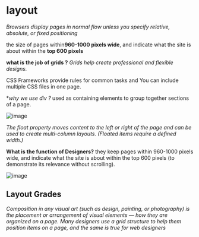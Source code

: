 # layout
 *Browsers display pages in normal flow unless you specify relative, absolute, or fixed positioning*
 
the size of pages within**960-1000 pixels wide**, and indicate what the site is about within the **top 600 pixels**

**what is the job of grids ?** 
*Grids help create professional and flexible designs.*

CSS Frameworks provide rules for common tasks and  You can include multiple CSS files in one page.

**why we use div ?*
used as containing elements to group together sections of a page.

![image](https://user-images.githubusercontent.com/79834102/111328657-18c92e00-8677-11eb-92d4-7fba6a932132.png)

*The float property moves content to the left or right of the page and can be used to create multi-column 
layouts. (Floated items require a defined width.)*

**What is the function of Designers?** 
they keep pages within 960-1000 pixels wide, and indicate what the site is about within the top 600 
pixels (to demonstrate its relevance without scrolling).

![image](https://user-images.githubusercontent.com/79834102/111951916-f9a22480-8aec-11eb-8310-f83d25140157.png)


## Layout Grades 
*Composition in any visual art (such as design, painting, or photography) is the placement or arrangement of visual elements — how they are 
organized on a page. Many designers use a grid structure to help them position items on a page, and the same is true for web designers*
